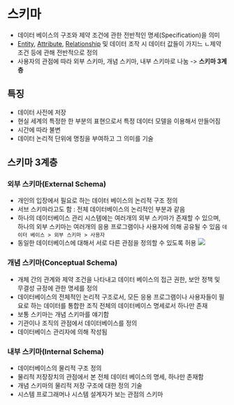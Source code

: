 # 스키마
- 데이터 베이스의 구조와 제약 조건에 관한 전반적인 명세(Specification)을 의미
- [Entity](ComputerScience/DataBase/Entity.md), [Attribute](Attribute.md), [Relationship](Relationship.md) 및 데이터 조작 시 데이터 값들이 가지느 ㄴ제약 조건 등에 관해 전반적으로 정의 
- 사용자의 관점에 따라 외부 스키마, 개념 스키마, 내부 스키마로 나눔 -> **스키마 3계층**

## 특징
- 데이터 사전에 저장
- 현실 세계의 특정한 한 부분의 표현으로서 특정 데이터 모델을 이용해서 만들어짐
- 시간에 따라 불변
- 데이터 논리적 단위에 명칭을 부여하고 그 의미를 기술

## 스키마 3계층
### 외부 스키마(External Schema)
- 개인의 입장에서 필요로 하는 데이터 베이스의 논리적 구조 정의
- 서브 스키마라고도 함 : 전체 데이터베이스의 논리적인 부분과 같음
- 하나의 데이터베이스 관리 시스템에는 여러개의 외부 스키마가 존재할 수 있으며, 하나의 외부 스키마는 여러개의 응용 프로그램이나 사용자에 의해 공유될 수 있음
  `데이터 베이스 > 외부 스키마 > 사용자`
- 동일한 데이터베이스에 대해서 서로 다른 관점을 정의할 수 있도록 허용 
![](https://i.imgur.com/t2i4KbQ.png)

### 개념 스키마(Conceptual Schema)
- 개체 간의 관계와 제약 조건을 나타내고 데이터 베이스의 접근 권한, 보안 정책 및 무결성 규정에 관한 명세를 정의
- 데이터베이스의 전체적인 논리적 구조로서, 모든 응용 프로그램이나 사용자들이 필요로 하는 데이터를 통합한 조직 전체의 데이터베이스 명세로서 하나만 존재
- 보통 스키마는 개념 스키마를 얘기함
- 기관이나 조직의 관점에서 데이터베이스를 정의
- 데이터베이스 관리자에 의해 작성됨

### 내부 스키마(Internal Schema)
- 데이터베이스의 물리적 구조 정의
- 물리적 저장장치의 관점에서 본 전체 데이터 베이스의 명세, 하나만 존재함
- 개념 스키마의 물리적 저장 구조에 대한 정의 기술
- 시스템 프로그래머나 시스템 설계자가 보는 관점의 스키마